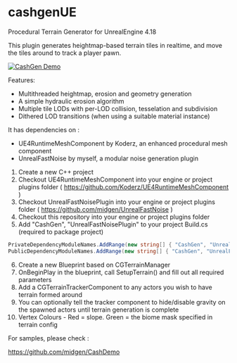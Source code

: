# cashgenUE
Procedural Terrain Generator for UnrealEngine 4.18

This plugin generates heightmap-based terrain tiles in realtime, and move the tiles around to track a player pawn. 

[![CashGen Demo](http://img.youtube.com/vi/r68mpFKRAbA/0.jpg)](http://www.youtube.com/watch?v=r68mpFKRAbA "Video Title")

Features:

* Multithreaded heightmap, erosion and geometry generation
* A simple hydraulic erosion algorithm
* Multiple tile LODs with per-LOD collision, tesselation and subdivision
* Dithered LOD transitions (when using a suitable material instance)

It has dependencies on :

* UE4RuntimeMeshComponent by Koderz, an enhanced procedural mesh component
* UnrealFastNoise by myself, a modular noise generation plugin 

1. Create a new C++ project
2. Checkout UE4RuntimeMeshComponent into your engine or project plugins folder ( https://github.com/Koderz/UE4RuntimeMeshComponent )
3. Checkout UnrealFastNoisePlugin into your engine or project plugins folder ( https://github.com/midgen/UnrealFastNoise )
4. Checkout this repository into your engine or project plugins folder
5. Add "CashGen", "UnrealFastNoisePlugin" to your project Build.cs (required to package project)
```csharp
PrivateDependencyModuleNames.AddRange(new string[] { "CashGen", "UnrealFastNoisePlugin" });
PublicDependencyModuleNames.AddRange(new string[] { "CashGen", "UnrealFastNoisePlugin" });
```
6. Create a new Blueprint based on CGTerrainManager
7. OnBeginPlay in the blueprint, call SetupTerrain() and fill out all required parameters
8. Add a CGTerrainTrackerComponent to any actors you wish to have terrain formed around
9. You can optionally tell the tracker component to hide/disable gravity on the spawned actors until terrain generation is complete
10. Vertex Colours - Red = slope. Green = the biome mask specified in terrain config

For samples, please check :

https://github.com/midgen/CashDemo



